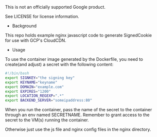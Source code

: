 This is not an officially supported Google product.

See LICENSE for license information.

* Background

This repo holds example nginx javascript code to generate SignedCookie for use with GCP's CloudCDN.

* Usage

To use the container image generated by the Dockerfile, you need to create(and adjust) a secret with the following content:

```bash
#!/bin/bash
export SIGNKEY="the signing key"
export KEYNAME="keyname"
export DOMAIN="example.com"
export EXPIRES="1200"
export LOCATION_REGEXP=".*"
export BACKEND_SERVER="someipaddress:80"
```

When you run the container, pass the name of the secret to the container through an env named SECRETNAME. Remember to grant access to the secret to the VM(s) running the container. 


Otherwise just use the js file and nginx config files in the nginx directory.

